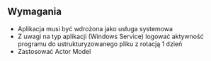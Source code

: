 
## Wymagania

- Aplikacja musi być wdrożona jako usługa systemowa
- Z uwagi na typ aplikacji (Windows Service) logować aktywność programu do ustrukturyzowanego pliku z rotacją 1 dzień
- Zastosować Actor Model
